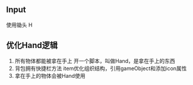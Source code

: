 ## Input
使用锄头 H

## 优化Hand逻辑
1. 所有物体都能被拿在手上
    开一个脚本，叫做Hand，是拿在手上的东西
2. 背包拥有快捷栏方法
    item优化组织结构，引用gameObject和添加icon属性
3. 拿在手上的物体会被Hand使用
